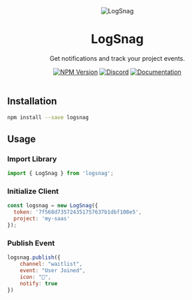 <div align="center">
	<img src="https://logsnag.com/og-image.png" alt="LogSnag"/>
	<br>
    <h1>LogSnag</h1>
	<p>Get notifications and track your project events.</p>
	<a href="https://www.npmjs.com/package/logsnag"><img src="https://img.shields.io/npm/v/logsnag" alt="NPM Version"></a>
	<a href="https://discord.gg/dY3pRxgWua"><img src="https://img.shields.io/discord/922560704454750245?color=%237289DA&label=Discord" alt="Discord"></a>
	<a href="https://docs.logsnag.com"><img src="https://img.shields.io/badge/Docs-LogSnag" alt="Documentation"></a>
	<br>
	<br>
</div>


## Installation

```sh
npm install --save logsnag
```

## Usage

### Import Library

```js
import { LogSnag } from 'logsnag';
```

### Initialize Client

```js
const logsnag = new LogSnag({ 
  token: '7f568d735724351757637b1dbf108e5',
  project: 'my-saas'
});
```

### Publish Event

```js
logsnag.publish({
    channel: "waitlist",
    event: "User Joined",
    icon: "🎉",
    notify: true
})
```

